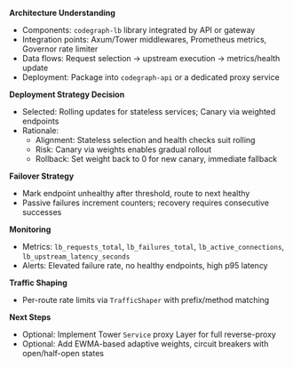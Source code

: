 **Architecture Understanding**
- Components: `codegraph-lb` library integrated by API or gateway
- Integration points: Axum/Tower middlewares, Prometheus metrics, Governor rate limiter
- Data flows: Request selection → upstream execution → metrics/health update
- Deployment: Package into `codegraph-api` or a dedicated proxy service

**Deployment Strategy Decision**
- Selected: Rolling updates for stateless services; Canary via weighted endpoints
- Rationale:
  - Alignment: Stateless selection and health checks suit rolling
  - Risk: Canary via weights enables gradual rollout
  - Rollback: Set weight back to 0 for new canary, immediate fallback

**Failover Strategy**
- Mark endpoint unhealthy after threshold, route to next healthy
- Passive failures increment counters; recovery requires consecutive successes

**Monitoring**
- Metrics: `lb_requests_total`, `lb_failures_total`, `lb_active_connections`, `lb_upstream_latency_seconds`
- Alerts: Elevated failure rate, no healthy endpoints, high p95 latency

**Traffic Shaping**
- Per-route rate limits via `TrafficShaper` with prefix/method matching

**Next Steps**
- Optional: Implement Tower `Service` proxy Layer for full reverse-proxy
- Optional: Add EWMA-based adaptive weights, circuit breakers with open/half-open states


